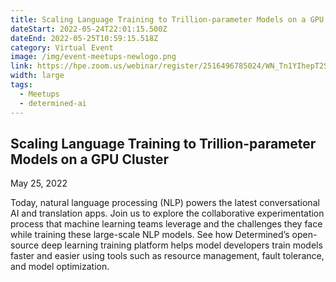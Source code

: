 ```yaml
---
title: Scaling Language Training to Trillion-parameter Models on a GPU Cluster
dateStart: 2022-05-24T22:01:15.500Z
dateEnd: 2022-05-25T10:59:15.518Z
category: Virtual Event
image: /img/event-meetups-newlogo.png
link: https://hpe.zoom.us/webinar/register/2516496785024/WN_Tn1YIhepT2SbuendAF2K-w
width: large
tags:
  - Meetups
  - determined-ai
---
```

## Scaling Language Training to Trillion-parameter Models on a GPU Cluster

May 25, 2022

Today, natural language processing (NLP) powers the latest conversational AI and translation apps. Join us to explore the collaborative experimentation process that machine learning teams leverage and the challenges they face while training these large-scale NLP models. See how Determined’s open-source deep learning training platform helps model developers train models faster and easier using tools such as resource management, fault tolerance, and model optimization.